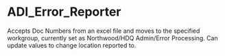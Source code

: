 # ADI_Error_Reporter

Accepts Doc Numbers from an excel file and moves to the specified workgroup, currently set as Northwood/HDQ Admin/Error Processing.  Can update values to change location reported to.
